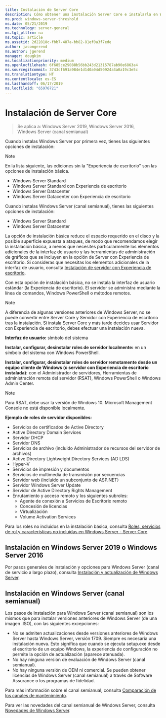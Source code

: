 ```yaml
---
title: Instalación de Server Core
description: Cómo obtener una instalación Server Core e instalarla en Windows Server 2019, Windows Server 2016 o Windows Server (canal semianual).
ms.prod: windows-server-threshold
ms.date: 05/21/2019
ms.technology: server-general
ms.tgt_pltfrm: na
ms.topic: article
ms.assetid: 2d22818c-fbb7-487a-bb82-81ef0a3f7ede
author: jasongerend
ms.author: jgerend
manager: dougkim
ms.localizationpriority: medium
ms.openlocfilehash: 6f685ce29088b56bb243d21315787ab90e6863a4
ms.sourcegitcommit: 3743cf691a984e1d140a04d50924a3a0a19c3e5c
ms.translationtype: HT
ms.contentlocale: es-ES
ms.lasthandoff: 06/17/2019
ms.locfileid: "65976721"
---
```

# <a name="install-server-core"></a>Instalación de Server Core

> Se aplica a: Windows Server 2019, Windows Server 2016, Windows Server (canal semianual)
  
Cuando instalas Windows Server por primera vez, tienes las siguientes opciones de instalación:

>[!NOTE]
> En la lista siguiente, las ediciones sin la "Experiencia de escritorio" son las opciones de instalación básica.

-   Windows Server Standard
-   Windows Server Standard con Experiencia de escritorio
-   Windows Server Datacenter
-   Windows Server Datacenter con Experiencia de escritorio

Cuando instalas Windows Server (canal semianual), tienes las siguientes opciones de instalación:

-   Windows Server Standard 
-   Windows Server Datacenter

La opción de instalación básica reduce el espacio requerido en el disco y la posible superficie expuesta a ataques, de modo que recomendamos elegir la instalación básica, a menos que necesites particularmente los elementos adicionales de la interfaz de usuario y las herramientas de administración de gráficos que se incluyen en la opción de Server con Experiencia de escritorio. Si consideras que necesitas los elementos adicionales de la interfaz de usuario, consulta [Instalación de servidor con Experiencia de escritorio](Getting-Started-with-Server-with-Desktop-Experience.md). 

Con esta opción de instalación básica, no se instala la interfaz de usuario estándar (la Experiencia de escritorio). El servidor se administra mediante la línea de comandos, Windows PowerShell o métodos remotos.

>[!NOTE]
>
>A diferencia de algunas versiones anteriores de Windows Server, no se puede convertir entre Server Core y Servidor con Experiencia de escritorio tras la instalación. Si instala Server Core y más tarde decides usar Servidor con Experiencia de escritorio, debes efectuar una instalación nueva.

**Interfaz de usuario:** símbolo del sistema

**Instalar, configurar, desinstalar roles de servidor localmente:** en un símbolo del sistema con Windows PowerShell.

**Instalar, configurar, desinstalar roles de servidor remotamente desde un equipo cliente de Windows (o servidor con Experiencia de escritorio instalada):** con el Administrador de servidores, Herramientas de administración remota del servidor (RSAT), Windows PowerShell o Windows Admin Center.

>[!NOTE]
>
>Para RSAT, debe usar la versión de Windows 10.
>Microsoft Management Console no está disponible localmente.

**Ejemplo de roles de servidor disponibles:**

- Servicios de certificados de Active Directory
- Active Directory Domain Services
- Servidor DHCP
- Servidor DNS
- Servicios de archivo (incluido Administrador de recursos del servidor de archivos)
- Active Directory Lightweight Directory Services (AD LDS)
- Hyper-V
- Servicios de impresión y documentos
- Servicios de multimedia de transmisión por secuencias
- Servidor web (incluido un subconjunto de ASP.NET)
- Servidor Windows Server Update
- Servidor de Active Directory Rights Management
- Enrutamiento y acceso remoto y los siguientes subroles:
   - Agente de conexión a Servicios de Escritorio remoto
   - Concesión de licencias
   - Virtualización
   - Volume Activation Services

Para los roles no incluidos en la instalación básica, consulta [Roles, servicios de rol y características no incluidas en Windows Server - Server Core](../administration/server-core/server-core-removed-roles.md).

## <a name="installing-on-windows-server-2019-or-windows-server-2016"></a>Instalación en Windows Server 2019 o Windows Server 2016

Por pasos generales de instalación y opciones para Windows Server (canal de servicio a largo plazo), consulta [Instalación y actualización de Windows Server](installation-and-upgrade.md).

## <a name="installing-on-windows-server-semi-annual-channel"></a>Instalación en Windows Server (canal semianual)

Los pasos de instalación para Windows Server (canal semianual) son los mismos que para instalar versiones anteriores de Windows Server (de una imagen .ISO), con las siguientes excepciones:

- No se admiten actualizaciones desde versiones anteriores de Windows Server hasta Windows Server, versión 1709. Siempre es necesaria una instalación nueva.
   Esto significa que cuando se ejecuta setup.exe desde el escritorio de un equipo Windows, la experiencia de configuración no permite la opción de actualización (aparece atenuada).
- No hay ninguna versión de evaluación de Windows Server (canal semianual).
- No hay ninguna versión de OEM ni comercial. Se pueden obtener licencias de Windows Server (canal semianual) a través de Software Assurance o los programas de fidelidad.

Para más información sobre el canal semianual, consulta [Comparación de los canales de mantenimiento](../get-started-19/servicing-channels-19.md).

Para ver las novedades del canal semianual de Windows Server, consulta [Novedades de Windows Server](whats-new-in-windows-server.md).
